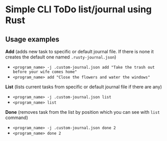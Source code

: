 # Simple CLI ToDo list/journal using Rust

## Usage examples

**Add** (adds new task to specific or default journal file. If there is none it creates the default one named `.rusty-journal.json`)
- `<program_name> -j .custom-journal.json add "Take the trash out before your wife comes home"`
- `<program_name> add "Close the flowers and water the windows"`

**List** (lists current tasks from specific or default journal file if there are any)
- `<program_name> -j .custom-journal.json list`
- `<program_name> list`

**Done** (removes task from the list by position which you can see with `list` command)
- `<program_name> -j .custom-journal.json done 2`
- `<program_name> done 2`

